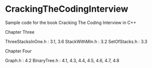 CrackingTheCodingInterview
==========================

Sample code for the book Cracking The Coding Interview in C++

Chapter Three

ThreeStacksInOne.h : 3.1, 3.6
StackWithMin.h : 3.2
SetOfStacks.h : 3.3

Chapter Four

Graph.h : 4.2
BinaryTree.h : 4.1, 4.3, 4.4, 4.5, 4.6, 4.7, 4.8
